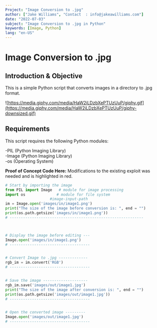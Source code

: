 ```yaml
---
Project: "Image Conversion to .jpg"
author: ["Jake Williams", "Contact  : info@jakeawilliams.com"]
date: "2022-07-03"
subject: "Image Conversion to .jpg in Python"
keywords: [Image, Python]
lang: "en-US"
---
```

# Image Conversion to .jpg

## Introduction & Objective

This is a simple Python script that converts images in a directory to .jpg format.

![https://media.giphy.com/media/HaW2iLDzbXePTUzUuP/giphy.gif](https://media.giphy.com/media/HaW2iLDzbXePTUzUuP/giphy-downsized.gif)
## Requirements

This script requires the following Python modules:

-PIL (Python Imaging Library) <br>
-Image (Python Imaging Library) <br>
-os (Operating System)

**Proof of Concept Code Here:**
Modifications to the existing exploit was needed and is highlighted in red.

```python
# Start by importing the image
from PIL import Image   # module for image processing
import os              # module for file system
                    #image-input-path
im = Image.open('images/in/image1.png')
print("The size of the image before conversion is: ", end = "")
print(os.path.getsize('images/in/image1.png'))
# ------------------------------------------------------------



# Display the image before editing ---
Image.open('images/in/image1.png') 
# ------------------------------------


# Convert Image to .jpg -------------
rgb_im = im.convert('RGB')
# ------------------------------------


# Save the image --------------------
rgb_im.save('images/out/image1.jpg')
print("The size of the image after conversion is: ", end = "")
print(os.path.getsize('images/out/image1.jpg'))
# ------------------------------------


# Open the converted image ---------
Image.open('images/out/image1.jpg') 
# ------------------------------------
